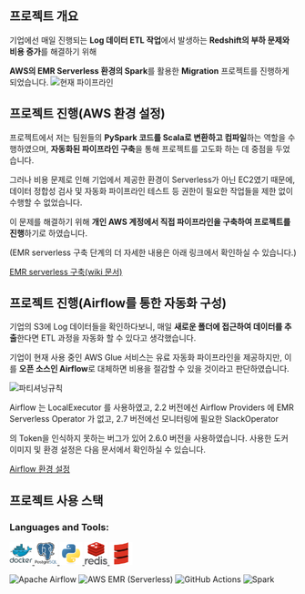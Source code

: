 ## 프로젝트 개요

기업에선 매일 진행되는 **Log 데이터 ETL 작업**에서 발생하는 **Redshift의 부하 문제와 비용 증가**를 해결하기 위해


**AWS의 EMR Serverless 환경의 Spark**를 활용한 **Migration** 프로젝트를 진행하게 되었습니다.
![현재 파이프라인](https://github.com/hctaehoon/emrserverless-etl-cicd-pipeline/assets/113021892/8183583c-6c6f-4d18-83ed-d45af8db8618)


## 프로젝트 진행(AWS 환경 설정)
프로젝트에서 저는 팀원들의 **PySpark 코드를 Scala로 변환하고 컴파일**하는 역할을 수행하였으며, **자동화된 파이프라인 구축**을 통해 프로젝트를 고도화 하는 데 중점을 두었습니다.

그러나 비용 문제로 인해 기업에서 제공한 환경이 Serverless가 아닌 EC2였기 때문에, 데이터 정합성 검사 및 자동화 파이프라인 테스트 등 권한이 필요한 작업들을 제한 없이 수행할 수 없었습니다.

이 문제를 해결하기 위해 **개인 AWS 계정에서 직접 파이프라인을 구축하여 프로젝트를  진행**하기로 하였습니다. 

(EMR serverless 구축 단계의 더 자세한 내용은 아래 링크에서 확인하실 수 있습니다.)

[EMR serverless 구축(wiki 문서)](https://github.com/hctaehoon/emrserverless-etl-cicd-pipeline/wiki/Airflow-CICD-%ED%8C%8C%EC%9D%B4%ED%94%84%EB%9D%BC%EC%9D%B8#emr-serverless-operator-%EB%A5%BC-%ED%86%B5%ED%95%9C-spark-job-%EC%9E%90%EB%8F%99%ED%99%94-%EA%B3%BC%EC%A0%95)


## 프로젝트 진행(Airflow를 통한 자동화 구성)

기업의 S3에 Log 데이터들을 확인하다보니, 매일 **새로운 폴더에 접근하여 데이터를 추출**한다면 ETL 과정을 자동화 할 수 있다고 생각했습니다.

기업이 현재 사용 중인 AWS Glue 서비스는 유료 자동화 파이프라인을 제공하지만, 이를 **오픈 소스인 Airflow**로 대체하면 비용을 절감할 수 있을 것이라고 판단하였습니다.

![파티셔닝규칙](https://github.com/hctaehoon/emrserverless-etl-cicd-pipeline/assets/113021892/2c5673e1-3f59-459f-8514-55d5c073e8e6)

Airflow 는 LocalExecutor 를 사용하였고, 2.2 버전에선 Airflow Providers 에 EMR Serverless Operator 가 없고, 2.7 버전에선 모니터링에 필요한 SlackOperator 

의 Token을 인식하지 못하는 버그가 있어 2.6.0 버전을 사용하였습니다. 사용한 도커 이미지 및 환경 설정은 다음 문서에서 확인하실 수 있습니다.

[Airflow 환경 설정](https://github.com/hctaehoon/emrserverless-etl-cicd-pipeline/wiki/Airflow-CICD-%ED%8C%8C%EC%9D%B4%ED%94%84%EB%9D%BC%EC%9D%B8#3-airflowawss3hook)


## 프로젝트 사용 스택

<h3 align="left">Languages and Tools:</h3>
<p align="left"> <a href="https://www.docker.com/" target="_blank" rel="noreferrer"> <img src="https://raw.githubusercontent.com/devicons/devicon/master/icons/docker/docker-original-wordmark.svg" alt="docker" width="40" height="40"/> </a> <a href="https://www.postgresql.org" target="_blank" rel="noreferrer"> <img src="https://raw.githubusercontent.com/devicons/devicon/master/icons/postgresql/postgresql-original-wordmark.svg" alt="postgresql" width="40" height="40"/> </a> <a href="https://www.python.org" target="_blank" rel="noreferrer"> <img src="https://raw.githubusercontent.com/devicons/devicon/master/icons/python/python-original.svg" alt="python" width="40" height="40"/> </a> <a href="https://redis.io" target="_blank" rel="noreferrer"> <img src="https://raw.githubusercontent.com/devicons/devicon/master/icons/redis/redis-original-wordmark.svg" alt="redis" width="40" height="40"/> </a> <a href="https://www.scala-lang.org" target="_blank" rel="noreferrer"> <img src="https://raw.githubusercontent.com/devicons/devicon/master/icons/scala/scala-original.svg" alt="scala" width="40" height="40"/> 
</a> </p>

![Apache Airflow](https://img.shields.io/badge/Airflow-blue) 
![AWS EMR (Serverless)](https://img.shields.io/badge/AWS_EMR(serverless)-yellow)
![GitHub Actions](https://img.shields.io/badge/GithubAction-black)
![Spark](https://img.shields.io/badge/Spark-green)

